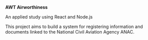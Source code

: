 **AWT Airworthiness**

An applied study using React and Node.js

This project aims to build a system for registering information and documents linked to the National Civil Aviation Agency ANAC.

